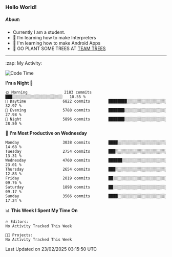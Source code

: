 ### Hello World!

##### About:
- Currently I am a student.
- 🌱 I’m learning how to make Interpreters
- 🌱 I'm learning how to make Android Apps
- 🌱 GO PLANT SOME TREES AT [TEAM TREES](https://teamtrees.org/)

---
  <summary>:zap: My Activity:</summary>
  
<!--START_SECTION:waka-->
![Code Time](http://img.shields.io/badge/Code%20Time-1%2C661%20hrs%2033%20mins-blue)

**I'm a Night 🦉** 

```text
🌞 Morning                2183 commits        ███░░░░░░░░░░░░░░░░░░░░░░   10.55 % 
🌆 Daytime                6822 commits        ████████░░░░░░░░░░░░░░░░░   32.97 % 
🌃 Evening                5788 commits        ███████░░░░░░░░░░░░░░░░░░   27.98 % 
🌙 Night                  5896 commits        ███████░░░░░░░░░░░░░░░░░░   28.50 % 
```
📅 **I'm Most Productive on Wednesday** 

```text
Monday                   3038 commits        ████░░░░░░░░░░░░░░░░░░░░░   14.68 % 
Tuesday                  2754 commits        ███░░░░░░░░░░░░░░░░░░░░░░   13.31 % 
Wednesday                4760 commits        ██████░░░░░░░░░░░░░░░░░░░   23.01 % 
Thursday                 2654 commits        ███░░░░░░░░░░░░░░░░░░░░░░   12.83 % 
Friday                   2019 commits        ██░░░░░░░░░░░░░░░░░░░░░░░   09.76 % 
Saturday                 1898 commits        ██░░░░░░░░░░░░░░░░░░░░░░░   09.17 % 
Sunday                   3566 commits        ████░░░░░░░░░░░░░░░░░░░░░   17.24 % 
```


📊 **This Week I Spent My Time On** 

```text
🔥 Editors: 
No Activity Tracked This Week

🐱‍💻 Projects: 
No Activity Tracked This Week
```


 Last Updated on 23/02/2025 03:15:50 UTC
<!--END_SECTION:waka-->
